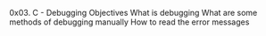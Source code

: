 0x03. C - Debugging
Objectives
What is debugging
What are some methods of debugging manually
How to read the error messages
